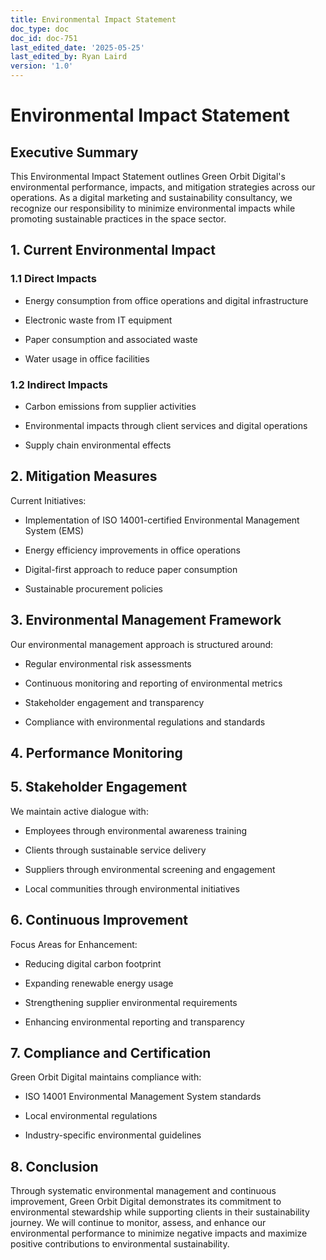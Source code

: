 ```yaml
---
title: Environmental Impact Statement
doc_type: doc
doc_id: doc-751
last_edited_date: '2025-05-25'
last_edited_by: Ryan Laird
version: '1.0'
---
```


# Environmental Impact Statement

## Executive Summary

This Environmental Impact Statement outlines Green Orbit Digital's environmental performance, impacts, and mitigation strategies across our operations. As a digital marketing and sustainability consultancy, we recognize our responsibility to minimize environmental impacts while promoting sustainable practices in the space sector.

## 1. Current Environmental Impact

### 1.1 Direct Impacts

- Energy consumption from office operations and digital infrastructure

- Electronic waste from IT equipment

- Paper consumption and associated waste

- Water usage in office facilities

### 1.2 Indirect Impacts

- Carbon emissions from supplier activities

- Environmental impacts through client services and digital operations

- Supply chain environmental effects

## 2. Mitigation Measures

<aside>

Current Initiatives:

- Implementation of ISO 14001-certified Environmental Management System (EMS)

- Energy efficiency improvements in office operations

- Digital-first approach to reduce paper consumption

- Sustainable procurement policies
</aside>

## 3. Environmental Management Framework

Our environmental management approach is structured around:

- Regular environmental risk assessments

- Continuous monitoring and reporting of environmental metrics

- Stakeholder engagement and transparency

- Compliance with environmental regulations and standards

## 4. Performance Monitoring

<!-- Unsupported block type: table -->

## 5. Stakeholder Engagement

We maintain active dialogue with:

- Employees through environmental awareness training

- Clients through sustainable service delivery

- Suppliers through environmental screening and engagement

- Local communities through environmental initiatives

## 6. Continuous Improvement

<aside>

Focus Areas for Enhancement:

- Reducing digital carbon footprint

- Expanding renewable energy usage

- Strengthening supplier environmental requirements

- Enhancing environmental reporting and transparency
</aside>

## 7. Compliance and Certification

Green Orbit Digital maintains compliance with:

- ISO 14001 Environmental Management System standards

- Local environmental regulations

- Industry-specific environmental guidelines

## 8. Conclusion

Through systematic environmental management and continuous improvement, Green Orbit Digital demonstrates its commitment to environmental stewardship while supporting clients in their sustainability journey. We will continue to monitor, assess, and enhance our environmental performance to minimize negative impacts and maximize positive contributions to environmental sustainability.
